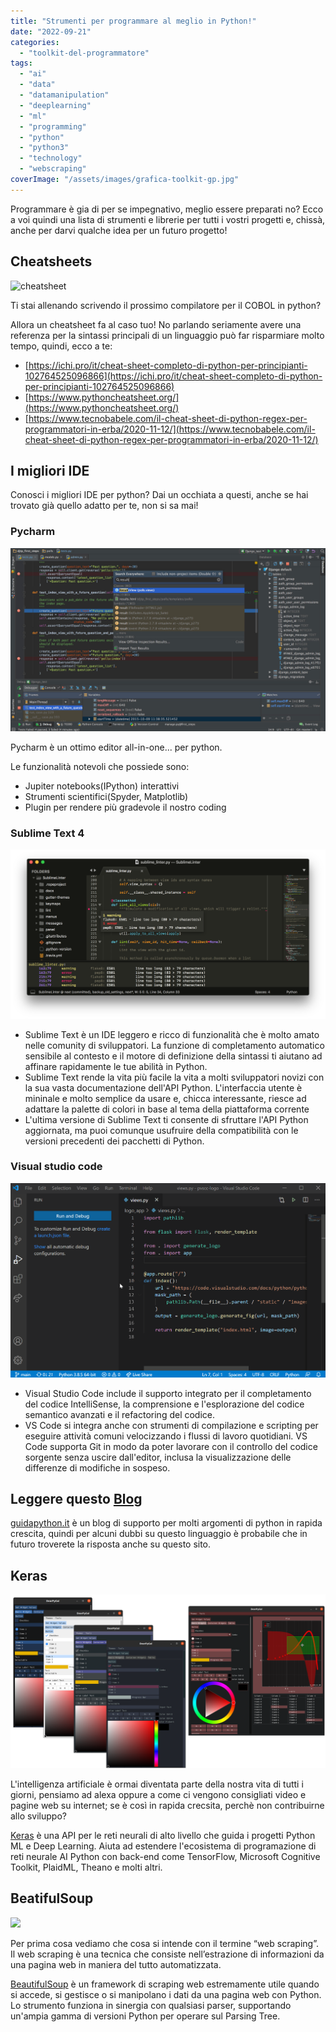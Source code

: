 ```yaml
---
title: "Strumenti per programmare al meglio in Python!"
date: "2022-09-21"
categories: 
  - "toolkit-del-programmatore"
tags: 
  - "ai"
  - "data"
  - "datamanipulation"
  - "deeplearning"
  - "ml"
  - "programming"
  - "python"
  - "python3"
  - "technology"
  - "webscraping"
coverImage: "/assets/images/grafica-toolkit-gp.jpg"
---
```


Programmare è gia di per se impegnativo, meglio essere preparati no? Ecco a voi quindi una lista di strumenti e librerie per tutti i vostri progetti e, chissà, anche per darvi qualche idea per un futuro progetto!

## Cheatsheets

![cheatsheet](https://www.googleapis.com/download/storage/v1/b/kaggle-user-content/o/inbox%2F4158089%2Faefc1f45c5dd7c1c7444d6eb7d0fbad6%2Fdfgh.PNG?generation=1586119507549250&alt=media)

Ti stai allenando scrivendo il prossimo compilatore per il COBOL in python?

Allora un cheatsheet fa al caso tuo! No parlando seriamente avere una referenza per la sintassi principali di un linguaggio può far risparmiare molto tempo, quindi, ecco a te:

- [https://ichi.pro/it/cheat-sheet-completo-di-python-per-principianti-102764525096866](https://ichi.pro/it/cheat-sheet-completo-di-python-per-principianti-102764525096866)
- [https://www.pythoncheatsheet.org/](https://www.pythoncheatsheet.org/)
- [https://www.tecnobabele.com/il-cheat-sheet-di-python-regex-per-programmatori-in-erba/2020-11-12/](https://www.tecnobabele.com/il-cheat-sheet-di-python-regex-per-programmatori-in-erba/2020-11-12/)

## I migliori IDE

Conosci i migliori IDE per python? Dai un occhiata a questi, anche se hai trovato già quello adatto per te, non si sa mai!

### Pycharm

![PyCharm - 2022: recensioni, prezzi e demo](/assets/images/d8d8fed0-acf6-40ff-b736-79fe7456a4b8.jpeg)

Pycharm è un ottimo editor all-in-one... per python.

Le funzionalità notevoli che possiede sono:

- Jupiter notebooks(IPython) interattivi
- Strumenti scientifici(Spyder, Matplotlib)
- Plugin per rendere più gradevole il nostro coding

### Sublime Text 4

![SublimeLinter 4 beta - Plugin Announcements - Sublime Forum](/assets/images/b85894e3b2489204f53733ec5952176749b3481d.png)

- Sublime Text è un IDE leggero e ricco di funzionalità che è molto amato nelle comunity di sviluppatori. La funzione di completamento automatico sensibile al contesto e il motore di definizione della sintassi ti aiutano ad affinare rapidamente le tue abilità in Python.
- Sublime Text rende la vita più facile la vita a molti sviluppatori novizi con la sua vasta documentazione dell'API Python. L'interfaccia utente è mininale e molto semplice da usare e, chicca interessante, riesce ad adattare la palette di colori in base al tema della piattaforma corrente
- L'ultima versione di Sublime Text ti consente di sfruttare l'API Python aggiornata, ma puoi comunque usufruire della compatibilità con le versioni precedenti dei pacchetti di Python.

### Visual studio code

![Top 10 Python Plugins for VS Code](/assets/images/python-microsoft-plugin.gif)

- Visual Studio Code include il supporto integrato per il completamento del codice IntelliSense, la comprensione e l'esplorazione del codice semantico avanzati e il refactoring del codice.
- VS Code si integra anche con strumenti di compilazione e scripting per eseguire attività comuni velocizzando i flussi di lavoro quotidiani. VS Code supporta Git in modo da poter lavorare con il controllo del codice sorgente senza uscire dall'editor, inclusa la visualizzazione delle differenze di modifiche in sospeso.

## Leggere questo [Blog](http://guidapython.it)

[guidapython.it](https://avid3855894.altervista.org/) è un blog di supporto per molti argomenti di python in rapida crescita, quindi per alcuni dubbi su questo linguaggio è probabile che in futuro troverete la risposta anche su questo sito.

## Keras

![](/assets/images/image.png)

L'intelligenza artificiale è ormai diventata parte della nostra vita di tutti i giorni, pensiamo ad alexa oppure a come ci vengono consigliati video e pagine web su internet; se è così in rapida crecsita, perchè non contribuirne allo sviluppo?

[Keras](http://keras.io) è una API per le reti neurali di alto livello che guida i progetti Python ML e Deep Learning. Aiuta ad estendere l'ecosistema di programazione di reti neurale AI Python con back-end come TensorFlow, Microsoft Cognitive Toolkit, PlaidML, Theano e molti altri.

## BeatifulSoup

![](/aseets/images/image-1-960x337.png)

Per prima cosa vediamo che cosa si intende con il termine “web scraping”. Il web scraping è una tecnica che consiste nell’estrazione di informazioni da una pagina web in maniera del tutto automatizzata.

[BeautifulSoup](https://www.crummy.com/software/BeautifulSoup/) è un framework di scraping web estremamente utile quando si accede, si gestisce o si manipolano i dati da una pagina web con Python. Lo strumento funziona in sinergia con qualsiasi parser, supportando un'ampia gamma di versioni Python per operare sul Parsing Tree.
